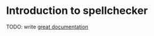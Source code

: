 # Introduction to spellchecker

TODO: write [great documentation](http://jacobian.org/writing/great-documentation/what-to-write/)
